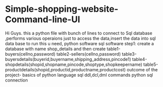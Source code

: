 # Simple-shopping-website-Command-line-UI
Hi Guys.
this a python file with bunch of lines to connect to Sql database ,performs various operaions just to access the data,insert the data into sql data base
to run this u need,
python software
sql software
step1:
create a database with name shop_details and then create
table1-buyers(cellno,password)
table2-sellers(cellno,password)
table3-buyersdetails(buyerid,buyername,shipping_address,pincode1)
table4-shopdetails(shopid,shopname,pincode,shoptype,shopkeepername)
table5-productdetails(shopid,productid,productname,productcost)
outcome of the project-
basics of python language
sql ddl,dcl,dml commands
python sql connection

